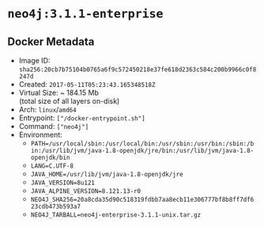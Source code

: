 # `neo4j:3.1.1-enterprise`

## Docker Metadata

- Image ID: `sha256:20cb7b75104b0765a6f9c572450218e37fe618d2363c584c200b9966c0f8247d`
- Created: `2017-05-11T05:23:43.165348518Z`
- Virtual Size: ~ 184.15 Mb  
  (total size of all layers on-disk)
- Arch: `linux`/`amd64`
- Entrypoint: `["/docker-entrypoint.sh"]`
- Command: `["neo4j"]`
- Environment:
  - `PATH=/usr/local/sbin:/usr/local/bin:/usr/sbin:/usr/bin:/sbin:/bin:/usr/lib/jvm/java-1.8-openjdk/jre/bin:/usr/lib/jvm/java-1.8-openjdk/bin`
  - `LANG=C.UTF-8`
  - `JAVA_HOME=/usr/lib/jvm/java-1.8-openjdk/jre`
  - `JAVA_VERSION=8u121`
  - `JAVA_ALPINE_VERSION=8.121.13-r0`
  - `NEO4J_SHA256=20a8cda35d90c518319fdbb7aa8ecb11e306777bf8b8ff7df623cdb473b593a7`
  - `NEO4J_TARBALL=neo4j-enterprise-3.1.1-unix.tar.gz`
